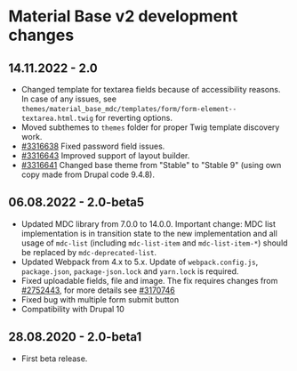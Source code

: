Material Base v2 development changes
====================================

14.11.2022 - 2.0
----------------

* Changed template for textarea fields because of accessibility reasons. In case of any issues, see `themes/material_base_mdc/templates/form/form-element--textarea.html.twig` for reverting options.
* Moved subthemes to `themes` folder for proper Twig template discovery work.
* [#3316638](https://www.drupal.org/project/material_base/issues/3316638) Fixed password field issues.
* [#3316643](https://www.drupal.org/project/material_base/issues/3316643) Improved support of layout builder.
* [#3316641](https://www.drupal.org/project/material_base/issues/3316641) Changed base theme from "Stable" to "Stable 9" (using own copy made from Drupal code 9.4.8).

06.08.2022 - 2.0-beta5
----------------------

* Updated MDC library from 7.0.0 to 14.0.0.
  Important change: MDC list implementation is in transition state to the new implementation and all usage of `mdc-list` (including `mdc-list-item` and `mdc-list-item-*`) should be replaced by `mdc-deprecated-list`.
* Updated Webpack from 4.x to 5.x.
  Update of `webpack.config.js`, `package.json`, `package-json.lock` and `yarn.lock` is required.
* Fixed uploadable fields, file and image.
  The fix requires changes from [#2752443](https://www.drupal.org/project/drupal/issues/2752443), for more details see [#3170746](https://www.drupal.org/project/material_base/issues/3170746)
* Fixed bug with multiple form submit button
* Compatibility with Drupal 10

28.08.2020 - 2.0-beta1
----------------------

* First beta release.

